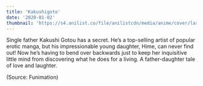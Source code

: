 ```yaml
---
title: 'Kakushigoto'
date: '2020-01-02'
thumbnail: 'https://s4.anilist.co/file/anilistcdn/media/anime/cover/large/bx113311-6bSvvCHBpjpI.jpg'
---
```


Single father Kakushi Gotou has a secret. He’s a top-selling artist of popular erotic manga, but his impressionable young daughter, Hime, can never find out! Now he’s having to bend over backwards just to keep her inquisitive little mind from discovering what he does for a living. A father-daughter tale of love and laughter.

(Source: Funimation)